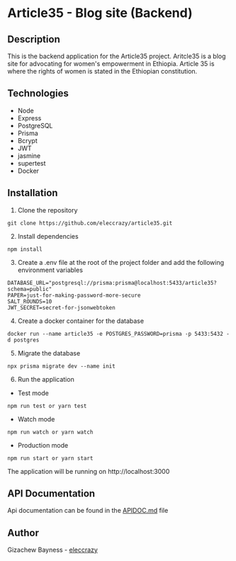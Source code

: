 # Article35 - Blog site (Backend)

## Description

This is the backend application for the Article35 project. Aritcle35 is a blog site for advocating for women's empowerment in Ethiopia. Article 35 is where the rights of women is stated in the Ethiopian constitution.

## Technologies

- Node
- Express
- PostgreSQL
- Prisma
- Bcrypt
- JWT
- jasmine
- supertest
- Docker

## Installation

1. Clone the repository

```
git clone https://github.com/eleccrazy/article35.git
```

2. Install dependencies

```
npm install
```

3. Create a .env file at the root of the project folder and add the following environment variables

```
DATABASE_URL="postgresql://prisma:prisma@localhost:5433/article35?schema=public"
PAPER=just-for-making-password-more-secure
SALT_ROUNDS=10
JWT_SECRET=secret-for-jsonwebtoken
```

4. Create a docker container for the database

```
docker run --name article35 -e POSTGRES_PASSWORD=prisma -p 5433:5432 -d postgres
```

5. Migrate the database

```
npx prisma migrate dev --name init
```

6. Run the application

- Test mode

```
npm run test or yarn test
```

- Watch mode

```
npm run watch or yarn watch
```

- Production mode

```
npm run start or yarn start
```

The application will be running on http://localhost:3000

## API Documentation

Api documentation can be found in the [APIDOC.md](APIDOC.md) file

## Author

Gizachew Bayness - [eleccrazy](https://github.com/eleccrazy)
